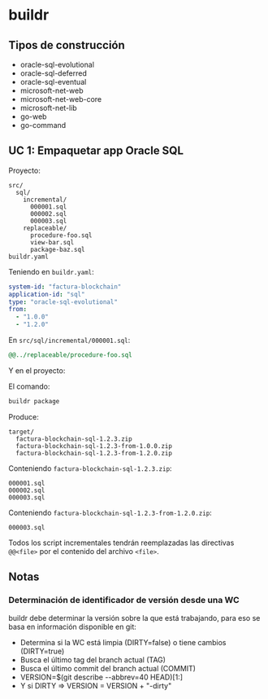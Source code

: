 # buildr

## Tipos de construcción

- oracle-sql-evolutional
- oracle-sql-deferred
- oracle-sql-eventual
- microsoft-net-web
- microsoft-net-web-core
- microsoft-net-lib
- go-web
- go-command

## UC 1: Empaquetar app Oracle SQL

Proyecto:

```tree
src/
  sql/
    incremental/
      000001.sql
      000002.sql
      000003.sql
    replaceable/
      procedure-foo.sql
      view-bar.sql
      package-baz.sql
buildr.yaml
```

Teniendo en `buildr.yaml`:

```yaml
system-id: "factura-blockchain"
application-id: "sql"
type: "oracle-sql-evolutional"
from:
  - "1.0.0"
  - "1.2.0"
```

En `src/sql/incremental/000001.sql`:

```sql
@@../replaceable/procedure-foo.sql
```

Y en el proyecto:

El comando:

```sh
buildr package
```

Produce:

```tree
target/
  factura-blockchain-sql-1.2.3.zip
  factura-blockchain-sql-1.2.3-from-1.0.0.zip
  factura-blockchain-sql-1.2.3-from-1.2.0.zip
```

Conteniendo `factura-blockchain-sql-1.2.3.zip`:

```tree
000001.sql
000002.sql
000003.sql
```

Conteniendo `factura-blockchain-sql-1.2.3-from-1.2.0.zip`:

```tree
000003.sql
```

Todos los script incrementales tendrán reemplazadas las directivas `@@<file>` por el contenido del archivo `<file>`.

## Notas

### Determinación de identificador de versión desde una WC

buildr debe determinar la versión sobre la que está trabajando, para eso se basa en información disponible en git:

- Determina si la WC está limpia (DIRTY=false) o tiene cambios (DIRTY=true)
- Busca el último tag del branch actual (TAG)
- Busca el último commit del branch actual (COMMIT)
- VERSION=$(git describe --abbrev=40 HEAD)[1:]
- Y si DIRTY => VERSION = VERSION + "-dirty"
